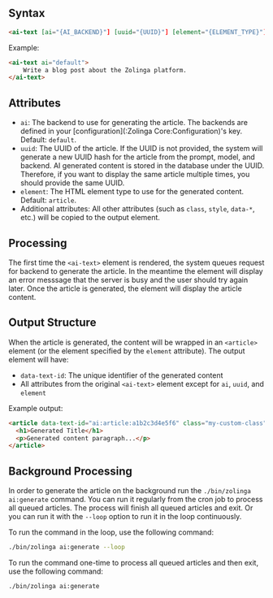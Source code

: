 ## Syntax

```html
<ai-text [ai="{AI_BACKEND}"] [uuid="{UUID}"] [element="{ELEMENT_TYPE}"] [other_attributes...]>{PROMPT}</ai-text>
```

Example:

```html
<ai-text ai="default">
    Write a blog post about the Zolinga platform.
</ai-text>
```

## Attributes

- `ai`: The backend to use for generating the article. The backends are defined in your [configuration](:Zolinga Core:Configuration)'s key. Default: `default`.
- `uuid`: The UUID of the article. If the UUID is not provided, the system will generate a new UUID hash for the article from the prompt, model, and backend. AI generated content is stored in the database under the UUID. Therefore, if you want to display the same article multiple times, you should provide the same UUID.
- `element`: The HTML element type to use for the generated content. Default: `article`.
- Additional attributes: All other attributes (such as `class`, `style`, `data-*`, etc.) will be copied to the output element.

## Processing

The first time the `<ai-text>` element is rendered, the system queues request for backend to generate the article. In the meantime the element will display an error messsage that the server is busy and the user should try again later. Once the article is generated, the element will display the article content. 

## Output Structure

When the article is generated, the content will be wrapped in an `<article>` element (or the element specified by the `element` attribute). The output element will have:

- `data-text-id`: The unique identifier of the generated content
- All attributes from the original `<ai-text>` element except for `ai`, `uuid`, and `element`

Example output:
```html
<article data-text-id="ai:article:a1b2c3d4e5f6" class="my-custom-class">
  <h1>Generated Title</h1>
  <p>Generated content paragraph...</p>
</article>
```

## Background Processing

In order to generate the article on the background run the `./bin/zolinga ai:generate` command. You can run it regularly from the cron job to process all queued articles. The process will finish all queued articles and exit. Or you can run it with the `--loop` option to run it in the loop continuously.

To run the command in the loop, use the following command:
```bash
./bin/zolinga ai:generate --loop
```

To run the command one-time to process all queued articles and then exit, use the following command:
```bash
./bin/zolinga ai:generate
```
